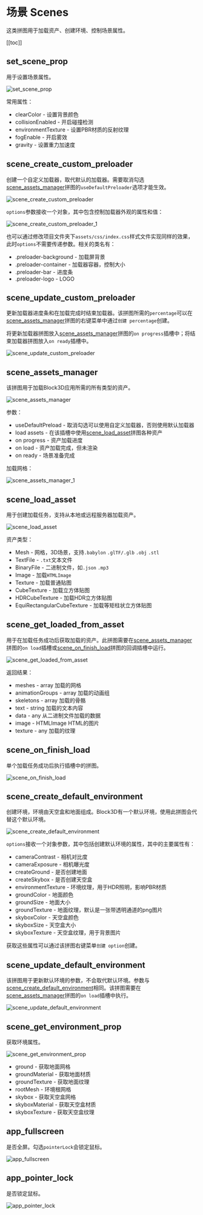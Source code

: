 # 场景 Scenes

这类拼图用于加载资产、创建环境、控制场景属性。

[[toc]]

## set_scene_prop

用于设置场景属性。

![set_scene_prop](https://cdn.zjbku.com/blocks/set_scene_prop.png)

常用属性：
- clearColor - 设置背景颜色
- collisionEnabled - 开启碰撞检测
- environmentTexture - 设置PBR材质的反射纹理
- fogEnable - 开启雾效
- gravity - 设置重力加速度

## scene_create_custom_preloader

创建一个自定义加载器，取代默认的加载器。需要取消勾选[scene_assets_manager](#scene-assets-manager)拼图的`useDefaultPreloader`选项才能生效。

![scene_create_custom_preloader](https://cdn.zjbku.com/blocks/scene_create_custom_preloader.png)

`options`参数接收一个对象，其中包含控制加载器外观的属性和值：

![scene_create_custom_preloader_1](https://cdn.zjbku.com/blocks/scene_create_custom_preloader_1.png)

也可以通过修改项目文件夹下`assets/css/index.css`样式文件实现同样的效果，此时`options`不需要传递参数。相关的类名有：

- .preloader-background -  加载屏背景
- .preloader-container - 加载器容器，控制大小
- .preloader-bar - 进度条
- .preloader-logo - LOGO

## scene_update_custom_preloader

更新加载器进度条和在加载完成时结束加载器。该拼图所需的`percentage`可以在[scene_assets_manager](#scene-assets-manager)拼图的右键菜单中通过`创建 percentage`创建。

将更新加载器拼图放入[scene_assets_manager](#scene-assets-manager)拼图的`on progress`插槽中；将结束加载器拼图放入`on ready`插槽中。

![scene_update_custom_preloader](https://cdn.zjbku.com/blocks/scene_update_custom_preloader.png)

## scene_assets_manager

该拼图用于加载Block3D应用所需的所有类型的资产。

![scene_assets_manager](https://cdn.zjbku.com/blocks/scene_assets_manager.png)

参数：
- useDefaultPreload - 取消勾选可以使用自定义加载器，否则使用默认加载器
- load assets - 在该插槽中使用[scene_load_asset](#scene-load-asset)拼图各种资产
- on progress - 资产加载进度
- on load - 资产加载完成，但未渲染
- on ready - 场景准备完成

加载网格：

![scene_assets_manager_1](https://cdn.zjbku.com/blocks/scene_assets_manager_1.png)

## scene_load_asset

用于创建加载任务，支持从本地或远程服务器加载资产。

![scene_load_asset](https://cdn.zjbku.com/blocks/scene_load_asset.png)

资产类型：

- Mesh - 网格，3D场景，支持`.babylon` `.glTF/.glb` `.obj` `.stl`
- TextFile - `.txt`文本文件
- BinaryFile - 二进制文件，如`.json` `.mp3`
- Image - 加载`HTMLImage`
- Texture - 加载普通贴图
- CubeTexture - 加载立方体贴图
- HDRCubeTexture - 加载HDR立方体贴图
- EquiRectangularCubeTexture - 加载等矩柱状立方体贴图

## scene_get_loaded_from_asset

用于在加载任务成功后获取加载的资产。此拼图需要在[scene_assets_manager](#scene-assets-manager)拼图的`on load`插槽或[scene_on_finish_load](#scene-on-finish-load)拼图的回调插槽中运行。

![scene_get_loaded_from_asset](https://cdn.zjbku.com/blocks/scene_get_loaded_from_asset.png)

返回结果：
- meshes - array 加载的网格
- animationGroups - array 加载的动画组
- skeletons - array 加载的骨骼
- text - string 加载的文本内容
- data - any 从二进制文件加载的数据
- image - HTMLImage HTML的图片
- texture - any 加载的纹理

## scene_on_finish_load

单个加载任务成功后执行插槽中的拼图。

![scene_on_finish_load](https://cdn.zjbku.com/blocks/scene_on_finish_load.png)

## scene_create_default_environment

创建环境，环境由天空盒和地面组成。Block3D有一个默认环境，使用此拼图会代替这个默认环境。

![scene_create_default_environment](https://cdn.zjbku.com/blocks/scene_create_default_environment.png)

`options`接收一个对象参数，其中包括创建默认环境的属性，其中的主要属性有：
- cameraContrast - 相机对比度
- cameraExposure - 相机曝光度
- createGround - 是否创建地面
- createSkybox - 是否创建天空盒
- environmentTexture - 环境纹理，用于HDR照明，影响PBR材质
- groundColor - 地面颜色
- groundSize - 地面大小
- groundTexture - 地面纹理，默认是一张带透明通道的png图片
- skyboxColor - 天空盒颜色
- skyboxSize - 天空盒大小
- skyboxTexture - 天空盒纹理，用于背景图片

获取这些属性可以通过该拼图右键菜单`创建 option`创建。

## scene_update_default_environment

该拼图用于更新默认环境的参数，不会取代默认环境。参数与[scene_create_default_environment](#scene-create-default-environment)相同。该拼图需要在[scene_assets_manager](#scene-assets-manager)拼图的`on load`插槽中执行。

![scene_update_default_environment](https://cdn.zjbku.com/blocks/scene_update_default_environment.png)

## scene_get_environment_prop

获取环境属性。

![scene_get_environment_prop](https://cdn.zjbku.com/blocks/scene_get_environment_prop.png)

- ground - 获取地面网格
- groundMaterial - 获取地面材质
- groundTexture - 获取地面纹理
- rootMesh - 环境根网格
- skybox - 获取天空盒网格
- skyboxMaterial - 获取天空盒材质
- skyboxTexture - 获取天空盒纹理

## app_fullscreen

是否全屏。勾选`pointerLock`会锁定鼠标。

![app_fullscreen](https://cdn.zjbku.com/blocks/app_fullscreen.png)

## app_pointer_lock

是否锁定鼠标。

![app_pointer_lock](https://cdn.zjbku.com/blocks/app_pointer_lock.png)